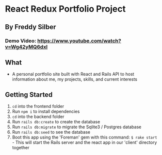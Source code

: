 # React Redux Portfolio Project
## By Freddy Silber

### Demo Video: https://www.youtube.com/watch?v=Wg42yMQ6dxI

## What
- A personal portfolio site built with React and Rails API to host information about me, my projects, skills, and current interests

## Getting Started
1. ```cd``` into the frontend folder
2. Run ```npm i``` to install dependencies
3. ```cd``` into the backend folder
4. Run ```rails db:create``` to create the database
5. Run ```rails db:migrate``` to migrate the Sqlite3 / Postgres database
6. Run ```rails db:seed``` to see the database
7. Boot this app using the 'Foreman' gem with this command: ```$ rake start``` - This will start the Rails server and the react app in our 'client' directory together